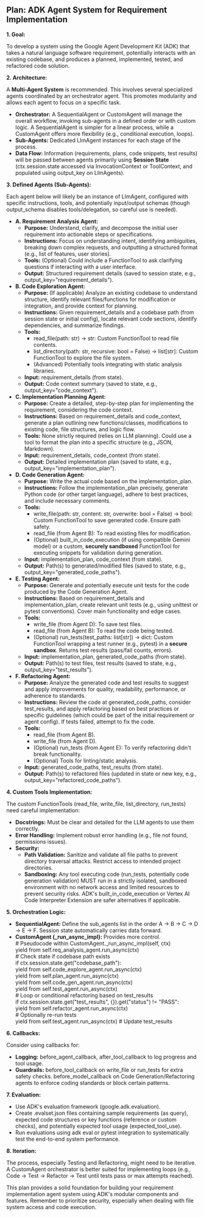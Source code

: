 ## **Plan: ADK Agent System for Requirement Implementation**

**1\. Goal:**

To develop a system using the Google Agent Development Kit (ADK) that takes a natural language software requirement, potentially interacts with an existing codebase, and produces a planned, implemented, tested, and refactored code solution.

**2\. Architecture:**

A **Multi-Agent System** is recommended. This involves several specialized agents coordinated by an orchestrator agent. This promotes modularity and allows each agent to focus on a specific task.

* **Orchestrator:** A SequentialAgent or CustomAgent will manage the overall workflow, invoking sub-agents in a defined order or with custom logic. A SequentialAgent is simpler for a linear process, while a CustomAgent offers more flexibility (e.g., conditional execution, loops).  
* **Sub-Agents:** Dedicated LlmAgent instances for each stage of the process.  
* **Data Flow:** Information (requirements, plans, code snippets, test results) will be passed between agents primarily using **Session State** (ctx.session.state accessed via InvocationContext or ToolContext, and populated using output\_key on LlmAgents).

**3\. Defined Agents (Sub-Agents):**

Each agent below will likely be an instance of LlmAgent, configured with specific instructions, tools, and potentially input/output schemas (though output\_schema disables tools/delegation, so careful use is needed).

* **A. Requirement Analysis Agent:**  
  * **Purpose:** Understand, clarify, and decompose the initial user requirement into actionable steps or specifications.  
  * **Instructions:** Focus on understanding intent, identifying ambiguities, breaking down complex requests, and outputting a structured format (e.g., list of features, user stories).  
  * **Tools:** (Optional) Could include a FunctionTool to ask clarifying questions if interacting with a user interface.  
  * **Output:** Structured requirement details (saved to session state, e.g., output\_key="requirement\_details").  
* **B. Code Exploration Agent:**  
  * **Purpose:** (If applicable) Analyze an existing codebase to understand structure, identify relevant files/functions for modification or integration, and provide context for planning.  
  * **Instructions:** Given requirement\_details and a codebase path (from session state or initial config), locate relevant code sections, identify dependencies, and summarize findings.  
  * **Tools:**  
    * read\_file(path: str) \-\> str: Custom FunctionTool to read file contents.  
    * list\_directory(path: str, recursive: bool \= False) \-\> list\[str\]: Custom FunctionTool to explore the file system.  
    * (Advanced) Potentially tools integrating with static analysis libraries.  
  * **Input:** requirement\_details (from state).  
  * **Output:** Code context summary (saved to state, e.g., output\_key="code\_context").  
* **C. Implementation Planning Agent:**  
  * **Purpose:** Create a detailed, step-by-step plan for implementing the requirement, considering the code context.  
  * **Instructions:** Based on requirement\_details and code\_context, generate a plan outlining new functions/classes, modifications to existing code, file structures, and logic flow.  
  * **Tools:** None strictly required (relies on LLM planning). Could use a tool to format the plan into a specific structure (e.g., JSON, Markdown).  
  * **Input:** requirement\_details, code\_context (from state).  
  * **Output:** Detailed implementation plan (saved to state, e.g., output\_key="implementation\_plan").  
* **D. Code Generation Agent:**  
  * **Purpose:** Write the actual code based on the implementation\_plan.  
  * **Instructions:** Follow the implementation\_plan precisely, generate Python code (or other target language), adhere to best practices, and include necessary comments.  
  * **Tools:**  
    * write\_file(path: str, content: str, overwrite: bool \= False) \-\> bool: Custom FunctionTool to save generated code. Ensure path safety.  
    * read\_file (from Agent B): To read existing files for modification.  
    * (Optional) built\_in\_code\_execution (if using compatible Gemini model) or a custom, **securely sandboxed** FunctionTool for executing snippets for validation during generation.  
  * **Input:** implementation\_plan, code\_context (from state).  
  * **Output:** Path(s) to generated/modified files (saved to state, e.g., output\_key="generated\_code\_paths").  
* **E. Testing Agent:**  
  * **Purpose:** Generate and potentially execute unit tests for the code produced by the Code Generation Agent.  
  * **Instructions:** Based on requirement\_details and implementation\_plan, create relevant unit tests (e.g., using unittest or pytest conventions). Cover main functionality and edge cases.  
  * **Tools:**  
    * write\_file (from Agent D): To save test files.  
    * read\_file (from Agent B): To read the code being tested.  
    * (Optional) run\_tests(test\_paths: list\[str\]) \-\> dict: Custom FunctionTool wrapping a test runner (e.g., pytest) in a **secure sandbox**. Returns test results (pass/fail counts, errors).  
  * **Input:** implementation\_plan, generated\_code\_paths (from state).  
  * **Output:** Path(s) to test files, test results (saved to state, e.g., output\_key="test\_results").  
* **F. Refactoring Agent:**  
  * **Purpose:** Analyze the generated code and test results to suggest and apply improvements for quality, readability, performance, or adherence to standards.  
  * **Instructions:** Review the code at generated\_code\_paths, consider test\_results, and apply refactoring based on best practices or specific guidelines (which could be part of the initial requirement or agent config). If tests failed, attempt to fix the code.  
  * **Tools:**  
    * read\_file (from Agent B).  
    * write\_file (from Agent D).  
    * (Optional) run\_tests (from Agent E): To verify refactoring didn't break functionality.  
    * (Optional) Tools for linting/static analysis.  
  * **Input:** generated\_code\_paths, test\_results (from state).  
  * **Output:** Path(s) to refactored files (updated in state or new key, e.g., output\_key="refactored\_code\_paths").

**4\. Custom Tools Implementation:**

The custom FunctionTools (read\_file, write\_file, list\_directory, run\_tests) need careful implementation:

* **Docstrings:** Must be clear and detailed for the LLM agents to use them correctly.  
* **Error Handling:** Implement robust error handling (e.g., file not found, permissions issues).  
* **Security:**  
  * **Path Validation:** Sanitize and validate all file paths to prevent directory traversal attacks. Restrict access to intended project directories.  
  * **Sandboxing:** Any tool executing code (run\_tests, potentially code generation validation) MUST run in a strictly isolated, sandboxed environment with no network access and limited resources to prevent security risks. ADK's built\_in\_code\_execution or Vertex AI Code Interpreter Extension are safer alternatives if applicable.

**5\. Orchestration Logic:**

* **SequentialAgent:** Define the sub\_agents list in the order A \-\> B \-\> C \-\> D \-\> E \-\> F. Session state automatically carries data forward.  
* **CustomAgent (\_run\_async\_impl):** Provides more control.  
  \# Pseudocode within CustomAgent.\_run\_async\_impl(self, ctx)  
  yield from self.req\_analysis\_agent.run\_async(ctx)  
  \# Check state if codebase path exists  
  if ctx.session.state.get("codebase\_path"):  
      yield from self.code\_explore\_agent.run\_async(ctx)  
  yield from self.plan\_agent.run\_async(ctx)  
  yield from self.code\_gen\_agent.run\_async(ctx)  
  yield from self.test\_agent.run\_async(ctx)  
  \# Loop or conditional refactoring based on test\_results  
  if ctx.session.state.get("test\_results", {}).get("status") \!= "PASS":  
       yield from self.refactor\_agent.run\_async(ctx)  
       \# Optionally re-run tests  
       yield from self.test\_agent.run\_async(ctx) \# Update test\_results

**6\. Callbacks:**

Consider using callbacks for:

* **Logging:** before\_agent\_callback, after\_tool\_callback to log progress and tool usage.  
* **Guardrails:** before\_tool\_callback on write\_file or run\_tests for extra safety checks. before\_model\_callback on Code Generation/Refactoring agents to enforce coding standards or block certain patterns.

**7\. Evaluation:**

* Use ADK's evaluation framework (google.adk.evaluation).  
* Create .evalset.json files containing sample requirements (as query), expected code structures or key functions (reference or custom checks), and potentially expected tool usage (expected\_tool\_use).  
* Run evaluations using adk eval or pytest integration to systematically test the end-to-end system performance.

**8\. Iteration:**

The process, especially Testing and Refactoring, might need to be iterative. A CustomAgent orchestrator is better suited for implementing loops (e.g., Code \-\> Test \-\> Refactor \-\> Test until tests pass or max attempts reached).

This plan provides a solid foundation for building your requirement implementation agent system using ADK's modular components and features. Remember to prioritize security, especially when dealing with file system access and code execution.
